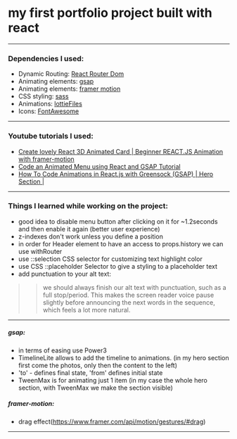 # my first portfolio project built with react

- - -

### Dependencies I used: 
- Dynamic Routing: [React Router Dom](https://reactrouter.com/web/guides/quick-start)
- Animating elements: [gsap](https://greensock.com/gsap/)
- Animating elements: [framer motion](https://www.framer.com/motion/)
- CSS styling: [sass](https://sass-lang.com/)
- Animations: [lottieFiles](https://lottiefiles.com/)
- Icons: [FontAwesome](https://fontawesome.com/)

- - -

### Youtube tutorials I used: 
- [Create lovely React 3D Animated Card | Beginner REACT.JS Animation with framer-motion](https://www.youtube.com/watch?v=cPKiilXlHAQ&list=LL&index=9)
- [Code an Animated Menu using React and GSAP Tutorial](https://www.youtube.com/watch?v=K3eG8DtBjQ4&list=PLgcPxVODYXGJ4hDL6VYcYL2_exUd_gkhK)
- [How To Code Animations in React.js with Greensock (GSAP) | Hero Section |](https://www.youtube.com/watch?v=H_VnkjiodO4list=UUqrxiLP9RHz2GxDJaZuTRBw&index=51)

***
### Things I learned while working on the project: 
- good idea to disable menu button after clicking on it for ~1.2seconds and then enable it again (better user experience)
- z-indexes don't work unless you define a position
- in order for Header element to have an access to props.history we can use withRouter
- use ::selection CSS selector for customizing text highlight color
- use CSS ::placeholder Selector to give a styling to a placeholder text
- add punctuation to your alt text:
>>we should always finish our alt text with punctuation, such as a full stop/period. This makes the screen reader voice pause slightly before announcing the next words in the sequence, which feels a lot more natural.
***
##### gsap: 
- in terms of easing use Power3
- TimelineLite allows to add the timeline to animations. (in my hero section first come the photos, only then the content to the left)
- 'to' - defines final state, 'from' defines initial state
- TweenMax is for animating just 1 item (in my case the whole hero section, with TweenMax we make the section visible)
##### framer-motion: 
- drag effect(https://www.framer.com/api/motion/gestures/#drag)
***



